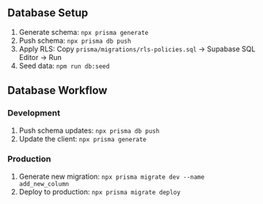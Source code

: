 ## Database Setup

1. Generate schema: `npx prisma generate`
2. Push schema: `npx prisma db push`
3. Apply RLS: Copy `prisma/migrations/rls-policies.sql` → Supabase SQL Editor → Run
4. Seed data: `npm run db:seed`

## Database Workflow

### Development

1. Push schema updates: `npx prisma db push`
2. Update the client: `npx prisma generate`

### Production

1. Generate new migration: `npx prisma migrate dev --name add_new_column`
2. Deploy to production: `npx prisma migrate deploy`
